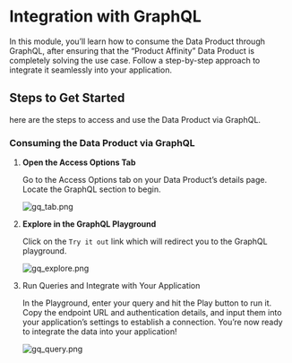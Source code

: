 # Integration with GraphQL

In this module, you’ll learn how to consume the Data Product through GraphQL, after ensuring that the “Product Affinity” Data Product is completely solving the use case. Follow a step-by-step approach to integrate it seamlessly into your application.

## Steps to Get Started

here are the steps to access and use the Data Product via GraphQL.

### Consuming the Data Product via GraphQL

1. **Open the Access Options Tab**
    
    Go to the Access Options tab on your Data Product’s details page. Locate the GraphQL section to begin.
    
    ![gq_tab.png](/learn_new/dp_consumer_learn_track/integrate_graphql/gq_tab.png)
    
2. **Explore in the GraphQL Playground**
    
    Click on the `Try it out` link which will redirect you to the GraphQL playground.
    
    ![gq_explore.png](/learn_new/dp_consumer_learn_track/integrate_graphql/gq_explore.png)
    
3. Run Queries and Integrate with Your Application
    
    In the Playground, enter your query and hit the Play button to run it. Copy the endpoint URL and authentication details, and input them into your application’s settings to establish a connection. You’re now ready to integrate the data into your application!
    
    ![gq_query.png](/learn_new/dp_consumer_learn_track/integrate_graphql/gq_query.png)